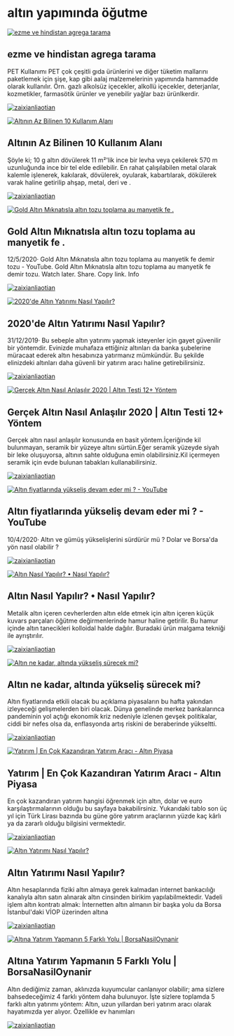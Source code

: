 # altın yapımında öğutme
<a href="https://mnn.zoosnet.net/LR/Chatpre.aspx?id=MNN94995150&p=https://topgrinding.com/" target="_blank">![ezme ve hindistan agrega tarama](https://github.com/technlg/images/blob/main/39.jpg)</a>
## ezme ve hindistan agrega tarama
PET Kullanımı PET çok çeşitli gıda ürünlerini ve diğer tüketim mallarını paketlemek için şişe, kap gibi aalaj malzemelerinin yapımında hammadde olarak kullanılır. Örn. gazlı alkolsüz içecekler, alkollü içecekler, deterjanlar, kozmetikler, farmasötik ürünler ve yenebilir yağlar bazı ürünlkerdir.
<a href="https://mnn.zoosnet.net/LR/Chatpre.aspx?id=MNN94995150&p=https://topgrinding.com/" target="_blank"><img src="https://github.com/technlg/images/raw/main/chat11.jpg" alt="zaixianliaotian"/></a><a href="//whatsapp.shibangsoft.com/WhatsApp.php" ><img src="https://github.com/technlg/images/raw/main/chat11.png" alt=""></a>
<a href="https://mnn.zoosnet.net/LR/Chatpre.aspx?id=MNN94995150&p=https://topgrinding.com/" target="_blank">![Altının Az Bilinen 10 Kullanım Alanı](https://github.com/technlg/images/blob/main/22.jpg)</a>
## Altının Az Bilinen 10 Kullanım Alanı
Şöyle ki; 10 g altın dövülerek 11 m²'lik ince bir levha veya çekilerek 570 m uzunluğunda ince bir tel elde edilebilir. En rahat çalışılabilen metal olarak kalemle işlenerek, kakılarak, dövülerek, oyularak, kabartılarak, dökülerek varak haline getirilip ahşap, metal, deri ve .
<a href="https://mnn.zoosnet.net/LR/Chatpre.aspx?id=MNN94995150&p=https://topgrinding.com/" target="_blank"><img src="https://github.com/technlg/images/raw/main/chat11.jpg" alt="zaixianliaotian"/></a><a href="//whatsapp.shibangsoft.com/WhatsApp.php" ><img src="https://github.com/technlg/images/raw/main/chat11.png" alt=""></a>
<a href="https://mnn.zoosnet.net/LR/Chatpre.aspx?id=MNN94995150&p=https://topgrinding.com/" target="_blank">![Gold Altın Mıknatısla altın tozu toplama au manyetik fe .](https://github.com/technlg/images/blob/main/50.jpg)</a>
## Gold Altın Mıknatısla altın tozu toplama au manyetik fe .
12/5/2020· Gold Altın Mıknatısla altın tozu toplama au manyetik fe demir tozu - YouTube. Gold Altın Mıknatısla altın tozu toplama au manyetik fe demir tozu. Watch later. Share. Copy link. Info 
<a href="https://mnn.zoosnet.net/LR/Chatpre.aspx?id=MNN94995150&p=https://topgrinding.com/" target="_blank"><img src="https://github.com/technlg/images/raw/main/chat11.jpg" alt="zaixianliaotian"/></a><a href="//whatsapp.shibangsoft.com/WhatsApp.php" ><img src="https://github.com/technlg/images/raw/main/chat11.png" alt=""></a>
<a href="https://mnn.zoosnet.net/LR/Chatpre.aspx?id=MNN94995150&p=https://topgrinding.com/" target="_blank">![2020'de Altın Yatırımı Nasıl Yapılır?](https://github.com/technlg/images/blob/main/57.jpg)</a>
## 2020'de Altın Yatırımı Nasıl Yapılır?
31/12/2019· Bu sebeple altın yatırımı yapmak isteyenler için gayet güvenilir bir yöntemdir. Evinizde muhafaza ettiğiniz altınları da banka şubelerine müracaat ederek altın hesabınıza yatırmanız mümkündür. Bu şekilde elinizdeki altınları daha güvenli bir yatırım aracı haline getirebilirsiniz.
<a href="https://mnn.zoosnet.net/LR/Chatpre.aspx?id=MNN94995150&p=https://topgrinding.com/" target="_blank"><img src="https://github.com/technlg/images/raw/main/chat11.jpg" alt="zaixianliaotian"/></a><a href="//whatsapp.shibangsoft.com/WhatsApp.php" ><img src="https://github.com/technlg/images/raw/main/chat11.png" alt=""></a>
<a href="https://mnn.zoosnet.net/LR/Chatpre.aspx?id=MNN94995150&p=https://topgrinding.com/" target="_blank">![Gerçek Altın Nasıl Anlaşılır 2020 | Altın Testi 12+ Yöntem](https://github.com/technlg/images/blob/main/10.jpg)</a>
## Gerçek Altın Nasıl Anlaşılır 2020 | Altın Testi 12+ Yöntem
Gerçek altın nasıl anlaşılır konusunda en basit yöntem.İçeriğinde kil bulunmayan, seramik bir yüzeye altını sürtün.Eğer seramik yüzeyde siyah bir leke oluşuyorsa, altının sahte olduğuna emin olabilirsiniz.Kil içermeyen seramik için evde bulunan tabakları kullanabilirsiniz.
<a href="https://mnn.zoosnet.net/LR/Chatpre.aspx?id=MNN94995150&p=https://topgrinding.com/" target="_blank"><img src="https://github.com/technlg/images/raw/main/chat11.jpg" alt="zaixianliaotian"/></a><a href="//whatsapp.shibangsoft.com/WhatsApp.php" ><img src="https://github.com/technlg/images/raw/main/chat11.png" alt=""></a>
<a href="https://mnn.zoosnet.net/LR/Chatpre.aspx?id=MNN94995150&p=https://topgrinding.com/" target="_blank">![Altın fiyatlarında yükseliş devam eder mi ? - YouTube](https://github.com/technlg/images/blob/main/60.jpg)</a>
## Altın fiyatlarında yükseliş devam eder mi ? - YouTube
10/4/2020· Altın ve gümüş yükselişlerini sürdürür mü ? Dolar ve Borsa'da yön nasıl olabilir ?
<a href="https://mnn.zoosnet.net/LR/Chatpre.aspx?id=MNN94995150&p=https://topgrinding.com/" target="_blank"><img src="https://github.com/technlg/images/raw/main/chat11.jpg" alt="zaixianliaotian"/></a><a href="//whatsapp.shibangsoft.com/WhatsApp.php" ><img src="https://github.com/technlg/images/raw/main/chat11.png" alt=""></a>
<a href="https://mnn.zoosnet.net/LR/Chatpre.aspx?id=MNN94995150&p=https://topgrinding.com/" target="_blank">![Altın Nasıl Yapılır? • Nasıl Yapılır?](https://github.com/technlg/images/blob/main/32.jpg)</a>
## Altın Nasıl Yapılır? • Nasıl Yapılır?
Metalik altın içeren cevherlerden altın elde etmek için altın içeren küçük kuvars parçaları öğütme değirmenlerinde hamur haline getirilir. Bu hamur içinde altın tanecikleri kolloidal halde dağılır. Buradaki ürün malgama tekniği ile ayrıştırılır.
<a href="https://mnn.zoosnet.net/LR/Chatpre.aspx?id=MNN94995150&p=https://topgrinding.com/" target="_blank"><img src="https://github.com/technlg/images/raw/main/chat11.jpg" alt="zaixianliaotian"/></a><a href="//whatsapp.shibangsoft.com/WhatsApp.php" ><img src="https://github.com/technlg/images/raw/main/chat11.png" alt=""></a>
<a href="https://mnn.zoosnet.net/LR/Chatpre.aspx?id=MNN94995150&p=https://topgrinding.com/" target="_blank">![Altın ne kadar, altında yükseliş sürecek mi?](https://github.com/technlg/images/blob/main/22.jpg)</a>
## Altın ne kadar, altında yükseliş sürecek mi?
Altın fiyatlarında etkili olacak bu açıklama piyasaların bu hafta yakından izleyeceği gelişmelerden biri olacak. Dünya genelinde merkez bankalarınca pandeminin yol açtığı ekonomik kriz nedeniyle izlenen gevşek politikalar, ciddi bir nefes olsa da, enflasyonda artış riskini de beraberinde yükseltti.
<a href="https://mnn.zoosnet.net/LR/Chatpre.aspx?id=MNN94995150&p=https://topgrinding.com/" target="_blank"><img src="https://github.com/technlg/images/raw/main/chat11.jpg" alt="zaixianliaotian"/></a><a href="//whatsapp.shibangsoft.com/WhatsApp.php" ><img src="https://github.com/technlg/images/raw/main/chat11.png" alt=""></a>
<a href="https://mnn.zoosnet.net/LR/Chatpre.aspx?id=MNN94995150&p=https://topgrinding.com/" target="_blank">![Yatırım | En Çok Kazandıran Yatırım Aracı - Altın Piyasa](https://github.com/technlg/images/blob/main/19.jpg)</a>
## Yatırım | En Çok Kazandıran Yatırım Aracı - Altın Piyasa
En çok kazandıran yatırım hangisi öğrenmek için altın, dolar ve euro karşılaştırmalarının olduğu bu sayfaya bakabilirsiniz. Yukarıdaki tablo son üç yıl için Türk Lirası bazında bu güne göre yatırım araçlarının yüzde kaç kârlı ya da zararlı olduğu bilgisini vermektedir.
<a href="https://mnn.zoosnet.net/LR/Chatpre.aspx?id=MNN94995150&p=https://topgrinding.com/" target="_blank"><img src="https://github.com/technlg/images/raw/main/chat11.jpg" alt="zaixianliaotian"/></a><a href="//whatsapp.shibangsoft.com/WhatsApp.php" ><img src="https://github.com/technlg/images/raw/main/chat11.png" alt=""></a>
<a href="https://mnn.zoosnet.net/LR/Chatpre.aspx?id=MNN94995150&p=https://topgrinding.com/" target="_blank">![Altın Yatırımı Nasıl Yapılır?](https://github.com/technlg/images/blob/main/5.jpg)</a>
## Altın Yatırımı Nasıl Yapılır?
Altın hesaplarında fiziki altın almaya gerek kalmadan internet bankacılığı kanalıyla altın satın alınarak altın cinsinden birikim yapılabilmektedir. Vadeli işlem altın kontratı almak: İnternetten altın almanın bir başka yolu da Borsa İstanbul'daki VİOP üzerinden altına
<a href="https://mnn.zoosnet.net/LR/Chatpre.aspx?id=MNN94995150&p=https://topgrinding.com/" target="_blank"><img src="https://github.com/technlg/images/raw/main/chat11.jpg" alt="zaixianliaotian"/></a><a href="//whatsapp.shibangsoft.com/WhatsApp.php" ><img src="https://github.com/technlg/images/raw/main/chat11.png" alt=""></a>
<a href="https://mnn.zoosnet.net/LR/Chatpre.aspx?id=MNN94995150&p=https://topgrinding.com/" target="_blank">![Altına Yatırım Yapmanın 5 Farklı Yolu | BorsaNasilOynanir](https://github.com/technlg/images/blob/main/22.jpg)</a>
## Altına Yatırım Yapmanın 5 Farklı Yolu | BorsaNasilOynanir
Altın dediğimiz zaman, aklınızda kuyumcular canlanıyor olabilir; ama sizlere bahsedeceğimiz 4 farklı yöntem daha bulunuyor. İşte sizlere toplamda 5 farklı altın yatırımı yöntem: Altın, uzun yıllardan beri yatırım aracı olarak hayatımızda yer alıyor. Özellikle ev hanımları 
<a href="https://mnn.zoosnet.net/LR/Chatpre.aspx?id=MNN94995150&p=https://topgrinding.com/" target="_blank"><img src="https://github.com/technlg/images/raw/main/chat11.jpg" alt="zaixianliaotian"/></a><a href="//whatsapp.shibangsoft.com/WhatsApp.php" ><img src="https://github.com/technlg/images/raw/main/chat11.png" alt=""></a>
